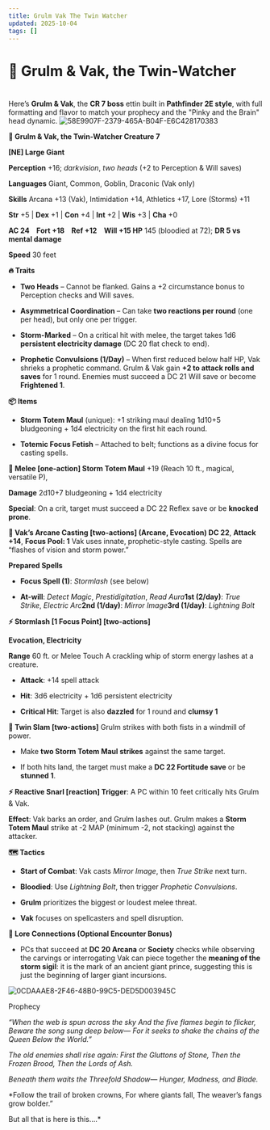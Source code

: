 ```yaml
---
title: Grulm Vak The Twin Watcher
updated: 2025-10-04
tags: []
---
```


# 👑 Grulm & Vak, the Twin-Watcher

#

Here’s **Grulm & Vak**, the **CR 7 boss** ettin built in **Pathfinder 2E style**, with full formatting and flavor to match your prophecy and the "Pinky and the Brain" head dynamic.
![58E9907F-2379-465A-B04F-E6C428170383](images/58E9907F-2379-465A-B04F-E6C428170383.png)

**👑 Grulm & Vak, the Twin-Watcher
Creature 7**

**[NE] Large Giant**

**Perception** +16; *darkvision*, *two heads* (+2 to Perception & Will saves)

**Languages** Giant, Common, Goblin, Draconic (Vak only)

**Skills** Arcana +13 (Vak), Intimidation +14, Athletics +17, Lore (Storms) +11

**Str** +5 | **Dex** +1 | **Con** +4 | **Int** +2 | **Wis** +3 | **Cha** +0

**AC 24 Fort +18 Ref +12 Will +15
HP** 145 (bloodied at 72); **DR 5 vs mental damage**

**Speed** 30 feet

**🔥 Traits**

* **Two Heads** – Cannot be flanked. Gains a +2 circumstance bonus to Perception checks and Will saves.

* **Asymmetrical Coordination** – Can take **two reactions per round** (one per head), but only one per trigger.

* **Storm-Marked** – On a critical hit with melee, the target takes 1d6 **persistent electricity damage** (DC 20 flat check to end).

* **Prophetic Convulsions (1/Day)** – When first reduced below half HP, Vak shrieks a prophetic command. Grulm & Vak gain **+2 to attack rolls and saves** for 1 round. Enemies must succeed a DC 21 Will save or become **Frightened 1**.

**📦 Items**

* **Storm Totem Maul** (unique): +1 striking maul dealing 1d10+5 bludgeoning + 1d4 electricity on the first hit each round.

* **Totemic Focus Fetish** – Attached to belt; functions as a divine focus for casting spells.

**🎯 Melee [one-action]
Storm Totem Maul** +19 (Reach 10 ft., magical, versatile P),

**Damage** 2d10+7 bludgeoning + 1d4 electricity

**Special**: On a crit, target must succeed a DC 22 Reflex save or be **knocked prone**.

**🧠 Vak’s Arcane Casting [two-actions] (Arcane, Evocation)
DC 22**, **Attack +14**, **Focus Pool: 1**
Vak uses innate, prophetic-style casting. Spells are “flashes of vision and storm power.”

**Prepared Spells**

* **Focus Spell (1)**: *Stormlash* (see below)

* **At-will**: *Detect Magic*, *Prestidigitation*, *Read Aura***1st (2/day)**: *True Strike*, *Electric Arc***2nd (1/day)**: *Mirror Image***3rd (1/day)**: *Lightning Bolt*

**⚡ Stormlash [1 Focus Point]
[two-actions]**

**Evocation, Electricity**

**Range** 60 ft. or Melee Touch
A crackling whip of storm energy lashes at a creature.

* **Attack**: +14 spell attack

* **Hit**: 3d6 electricity + 1d6 persistent electricity

* **Critical Hit**: Target is also **dazzled** for 1 round and **clumsy 1**

**👣 Twin Slam [two-actions]**
Grulm strikes with both fists in a windmill of power.

* Make **two Storm Totem Maul strikes** against the same target.

* If both hits land, the target must make a **DC 22 Fortitude save** or be **stunned 1**.

**⚡ Reactive Snarl [reaction]
Trigger**: A PC within 10 feet critically hits Grulm & Vak.

**Effect**: Vak barks an order, and Grulm lashes out.
Grulm makes a **Storm Totem Maul** strike at -2 MAP (minimum -2, not stacking) against the attacker.

**🗺️ Tactics**

* **Start of Combat**: Vak casts *Mirror Image*, then *True Strike* next turn.

* **Bloodied**: Use *Lightning Bolt*, then trigger *Prophetic Convulsions*.

* **Grulm** prioritizes the biggest or loudest melee threat.

* **Vak** focuses on spellcasters and spell disruption.

**🧠 Lore Connections (Optional Encounter Bonus)**

* PCs that succeed at **DC 20 Arcana** or **Society** checks while observing the carvings or interrogating Vak can piece together the **meaning of the storm sigil**: it is the mark of an ancient giant prince, suggesting this is just the beginning of larger giant incursions.

![0CDAAAE8-2F46-48B0-99C5-DED5D003945C](images/0CDAAAE8-2F46-48B0-99C5-DED5D003945C.png)

Prophecy

*“When the web is spun across the sky
And the five flames begin to flicker,
Beware the song sung deep below—
For it seeks to shake the chains of the Queen Below the World.”*

*The old enemies shall rise again:
First the Gluttons of Stone,
Then the Frozen Brood,
Then the Lords of Ash.*

*Beneath them waits the Threefold Shadow—
Hunger, Madness, and Blade.*

*Follow the trail of broken crowns,
For where giants fall,
The weaver’s fangs grow bolder.”

But all that is here is this….*

